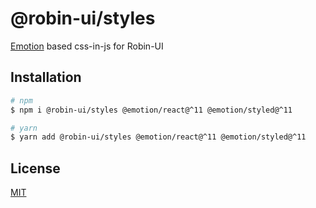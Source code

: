# @robin-ui/styles

[Emotion](https://emotion.sh/) based css-in-js for Robin-UI

## Installation

```sh
# npm
$ npm i @robin-ui/styles @emotion/react@^11 @emotion/styled@^11

# yarn
$ yarn add @robin-ui/styles @emotion/react@^11 @emotion/styled@^11
```

## License

[MIT](https://github.com/robinh-jsx/robin-ui/blob/master/LICENSE)
